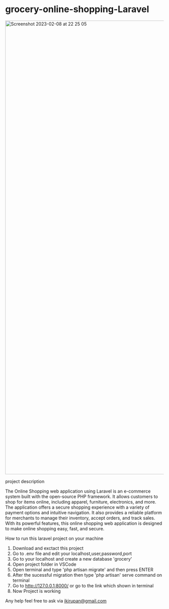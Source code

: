 # grocery-online-shopping-Laravel

<img width="1440" alt="Screenshot 2023-02-08 at 22 25 05" src="https://user-images.githubusercontent.com/114853337/217598529-057e4424-31a1-477a-b618-0e360baf8404.png">


project description

The Online Shopping web application using Laravel is an e-commerce system built with the open-source PHP framework. It allows customers to shop for items online, including apparel, furniture, electronics, and more. The application offers a secure shopping experience with a variety of payment options and intuitive navigation. It also provides a reliable platform for merchants to manage their inventory, accept orders, and track sales. With its powerful features, this online shopping web application is designed to make online shopping easy, fast, and secure.



How to run this laravel project on your machine 

1. Download and exctact this project 
2. Go to .env file and edit your localhost,user,password,port
3. Go to your localhost and create a new database 'grocery'
4. Open project folder in VSCode
5. Open terminal and type 'php artisan migrate' and then press ENTER
6. After the sucessful migration then type 'php artisan' serve command on terminal
7. Go to http://127.0.0.1:8000/ or go to the link which shown in terminal
8. Now Project is working

Any help feel free to ask via ikirupan@gmail.com
 
